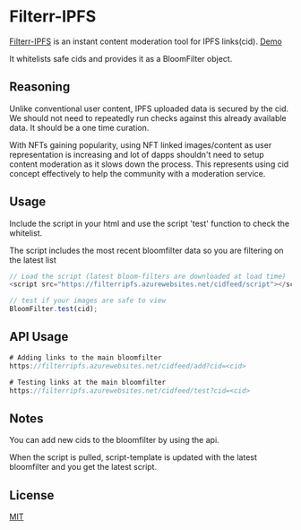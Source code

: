 # Filterr-IPFS

[Filterr-IPFS](https://filterripfs.azurewebsites.net) is an instant content moderation tool for IPFS links(cid).
[Demo](https://filterripfs.azurewebsites.net/demo)

It whitelists safe cids and provides it as a BloomFilter object.

## Reasoning

Unlike conventional user content, IPFS uploaded data is secured by the cid. We should not need to repeatedly run checks against this already available data. It should be a one time curation.

With NFTs gaining popularity, using NFT linked images/content as user representation is increasing and lot of dapps shouldn't need to setup content moderation as it slows down the process. This represents using cid concept effectively to help the community with a moderation service.

## Usage

Include the script in your html and use the script 'test' function to check the whitelist.

The script includes the most recent bloomfilter data so you are filtering on the latest list

```javascript
// Load the script (latest bloom-filters are downloaded at load time)
<script src="https://filterripfs.azurewebsites.net/cidfeed/script"></script>;

// test if your images are safe to view
BloomFilter.test(cid);
```

## API Usage

```javascript
# Adding links to the main bloomfilter
https://filterripfs.azurewebsites.net/cidfeed/add?cid=<cid>

# Testing links at the main bloomfilter
https://filterripfs.azurewebsites.net/cidfeed/test?cid=<cid>

```

## Notes

You can add new cids to the bloomfilter by using the api.

When the script is pulled, script-template is updated with the latest bloomfilter and you get the latest script.

## License

[MIT](https://choosealicense.com/licenses/mit/)
